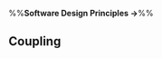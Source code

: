 <link rel="stylesheet" href="{{baseUrl}}/css/textbook.css">

<div class="website-content">

%%**Software Design Principles &rarr;**%%

## Coupling

<div id="main">

<include src="what/embed.md" />
<include src="why/embed.md" />
<include src="how/embed.md" />
<include src="types/embed.md" />

</div>

</div>
